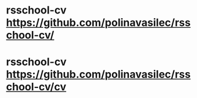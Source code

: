 # rsschool-cv https://github.com/polinavasilec/rsschool-cv/
# rsschool-cv https://github.com/polinavasilec/rsschool-cv/cv
